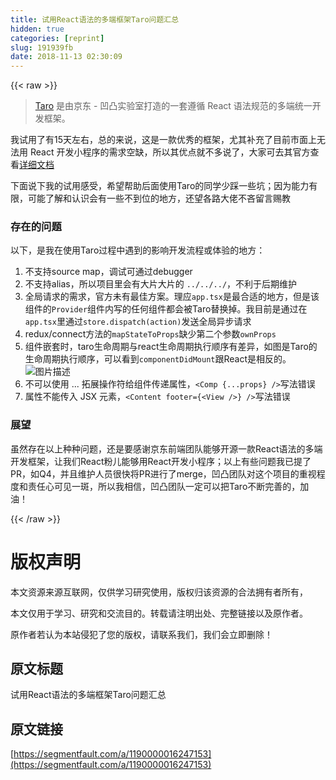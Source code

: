 ```yaml
---
title: 试用React语法的多端框架Taro问题汇总
hidden: true
categories: [reprint]
slug: 191939fb
date: 2018-11-13 02:30:09
---
```


{{< raw >}}
<blockquote><a href="https://github.com/NervJS/taro" rel="nofollow noreferrer">Taro</a> &#x662F;&#x7531;&#x4EAC;&#x4E1C; - &#x51F9;&#x51F8;&#x5B9E;&#x9A8C;&#x5BA4;&#x6253;&#x9020;&#x7684;&#x4E00;&#x5957;&#x9075;&#x5FAA; React &#x8BED;&#x6CD5;&#x89C4;&#x8303;&#x7684;&#x591A;&#x7AEF;&#x7EDF;&#x4E00;&#x5F00;&#x53D1;&#x6846;&#x67B6;&#x3002;</blockquote><p>&#x6211;&#x8BD5;&#x7528;&#x4E86;&#x6709;15&#x5929;&#x5DE6;&#x53F3;&#xFF0C;&#x603B;&#x7684;&#x6765;&#x8BF4;&#xFF0C;&#x8FD9;&#x662F;&#x4E00;&#x6B3E;&#x4F18;&#x79C0;&#x7684;&#x6846;&#x67B6;&#xFF0C;&#x5C24;&#x5176;&#x8865;&#x5145;&#x4E86;&#x76EE;&#x524D;&#x5E02;&#x9762;&#x4E0A;&#x65E0;&#x6CD5;&#x7528; React &#x5F00;&#x53D1;&#x5C0F;&#x7A0B;&#x5E8F;&#x7684;&#x9700;&#x6C42;&#x7A7A;&#x7F3A;&#xFF0C;&#x6240;&#x4EE5;&#x5176;&#x4F18;&#x70B9;&#x5C31;&#x4E0D;&#x591A;&#x8BF4;&#x4E86;&#xFF0C;&#x5927;&#x5BB6;&#x53EF;&#x53BB;&#x5176;&#x5B98;&#x65B9;&#x67E5;&#x770B;<a href="https://taro.aotu.io/" rel="nofollow noreferrer">&#x8BE6;&#x7EC6;&#x6587;&#x6863;</a></p><p>&#x4E0B;&#x9762;&#x8BF4;&#x4E0B;&#x6211;&#x7684;&#x8BD5;&#x7528;&#x611F;&#x53D7;&#xFF0C;&#x5E0C;&#x671B;&#x5E2E;&#x52A9;&#x540E;&#x9762;&#x4F7F;&#x7528;Taro&#x7684;&#x540C;&#x5B66;&#x5C11;&#x8E29;&#x4E00;&#x4E9B;&#x5751;&#xFF1B;&#x56E0;&#x4E3A;&#x80FD;&#x529B;&#x6709;&#x9650;&#xFF0C;&#x53EF;&#x80FD;&#x4E86;&#x89E3;&#x548C;&#x8BA4;&#x8BC6;&#x4F1A;&#x6709;&#x4E00;&#x4E9B;&#x4E0D;&#x5230;&#x4F4D;&#x7684;&#x5730;&#x65B9;&#xFF0C;&#x8FD8;&#x671B;&#x5404;&#x8DEF;&#x5927;&#x4F6C;&#x4E0D;&#x541D;&#x7559;&#x8A00;&#x8D50;&#x6559;</p><h3>&#x5B58;&#x5728;&#x7684;&#x95EE;&#x9898;</h3><p>&#x4EE5;&#x4E0B;&#xFF0C;&#x662F;&#x6211;&#x5728;&#x4F7F;&#x7528;Taro&#x8FC7;&#x7A0B;&#x4E2D;&#x9047;&#x5230;&#x7684;&#x5F71;&#x54CD;&#x5F00;&#x53D1;&#x6D41;&#x7A0B;&#x6216;&#x4F53;&#x9A8C;&#x7684;&#x5730;&#x65B9;&#xFF1A;</p><ol><li>&#x4E0D;&#x652F;&#x6301;source map&#xFF0C;&#x8C03;&#x8BD5;&#x53EF;&#x901A;&#x8FC7;debugger</li><li>&#x4E0D;&#x652F;&#x6301;alias&#xFF0C;&#x6240;&#x4EE5;&#x9879;&#x76EE;&#x91CC;&#x4F1A;&#x6709;&#x5927;&#x7247;&#x5927;&#x7247;&#x7684; <code>../../../</code>&#xFF0C;&#x4E0D;&#x5229;&#x4E8E;&#x540E;&#x671F;&#x7EF4;&#x62A4;</li><li>&#x5168;&#x5C40;&#x8BF7;&#x6C42;&#x7684;&#x9700;&#x6C42;&#xFF0C;&#x5B98;&#x65B9;&#x672A;&#x6709;&#x6700;&#x4F73;&#x65B9;&#x6848;&#x3002;&#x7406;&#x5E94;<code>app.tsx</code>&#x662F;&#x6700;&#x5408;&#x9002;&#x7684;&#x5730;&#x65B9;&#xFF0C;&#x4F46;&#x662F;&#x8BE5;&#x7EC4;&#x4EF6;&#x7684;<code>Provider</code>&#x7EC4;&#x4EF6;&#x5185;&#x5199;&#x7684;&#x4EFB;&#x4F55;&#x7EC4;&#x4EF6;&#x90FD;&#x4F1A;&#x88AB;Taro&#x66FF;&#x6362;&#x6389;&#x3002;&#x6211;&#x76EE;&#x524D;&#x662F;&#x901A;&#x8FC7;&#x5728;<code>app.tsx</code>&#x91CC;&#x901A;&#x8FC7;<code>store.dispatch(action)</code>&#x53D1;&#x9001;&#x5168;&#x5C40;&#x5F02;&#x6B65;&#x8BF7;&#x6C42;</li><li>redux/connect&#x65B9;&#x6CD5;&#x7684;<code>mapStateToProps</code>&#x7F3A;&#x5C11;&#x7B2C;&#x4E8C;&#x4E2A;&#x53C2;&#x6570;<code>ownProps</code></li><li>&#x7EC4;&#x4EF6;&#x5D4C;&#x5957;&#x65F6;&#xFF0C;taro&#x751F;&#x547D;&#x5468;&#x671F;&#x4E0E;react&#x751F;&#x547D;&#x5468;&#x671F;&#x6267;&#x884C;&#x987A;&#x5E8F;&#x6709;&#x5DEE;&#x5F02;&#xFF0C;&#x5982;&#x56FE;&#x662F;Taro&#x7684;&#x751F;&#x547D;&#x5468;&#x671F;&#x6267;&#x884C;&#x987A;&#x5E8F;&#xFF0C;&#x53EF;&#x4EE5;&#x770B;&#x5230;<code>componentDidMount</code>&#x8DDF;React&#x662F;&#x76F8;&#x53CD;&#x7684;&#x3002;<span class="img-wrap"><img data-src="/img/bVbgkHJ?w=680&amp;h=548" src="https://static.alili.tech/img/bVbgkHJ?w=680&amp;h=548" alt="&#x56FE;&#x7247;&#x63CF;&#x8FF0;" title="&#x56FE;&#x7247;&#x63CF;&#x8FF0;"></span></li><li>&#x4E0D;&#x53EF;&#x4EE5;&#x4F7F;&#x7528; ... &#x62D3;&#x5C55;&#x64CD;&#x4F5C;&#x7B26;&#x7ED9;&#x7EC4;&#x4EF6;&#x4F20;&#x9012;&#x5C5E;&#x6027;&#xFF0C;<code>&lt;Comp {...props} /&gt;</code>&#x5199;&#x6CD5;&#x9519;&#x8BEF;</li><li>&#x5C5E;&#x6027;&#x4E0D;&#x80FD;&#x4F20;&#x5165; JSX &#x5143;&#x7D20;&#xFF0C;<code>&lt;Content footer={&lt;View /&gt;} /&gt;</code>&#x5199;&#x6CD5;&#x9519;&#x8BEF;</li></ol><h3>&#x5C55;&#x671B;</h3><p>&#x867D;&#x7136;&#x5B58;&#x5728;&#x4EE5;&#x4E0A;&#x79CD;&#x79CD;&#x95EE;&#x9898;&#xFF0C;&#x8FD8;&#x662F;&#x8981;&#x611F;&#x8C22;&#x4EAC;&#x4E1C;&#x524D;&#x7AEF;&#x56E2;&#x961F;&#x80FD;&#x591F;&#x5F00;&#x6E90;&#x4E00;&#x6B3E;React&#x8BED;&#x6CD5;&#x7684;&#x591A;&#x7AEF;&#x5F00;&#x53D1;&#x6846;&#x67B6;&#xFF0C;&#x8BA9;&#x6211;&#x4EEC;React&#x7C89;&#x513F;&#x80FD;&#x591F;&#x7528;React&#x5F00;&#x53D1;&#x5C0F;&#x7A0B;&#x5E8F;&#xFF1B;&#x4EE5;&#x4E0A;&#x6709;&#x4E9B;&#x95EE;&#x9898;&#x6211;&#x5DF2;&#x63D0;&#x4E86;PR&#xFF0C;&#x5982;Q4&#xFF0C;&#x5E76;&#x4E14;&#x7EF4;&#x62A4;&#x4EBA;&#x5458;&#x5F88;&#x5FEB;&#x5C06;PR&#x8FDB;&#x884C;&#x4E86;merge&#xFF0C;&#x51F9;&#x51F8;&#x56E2;&#x961F;&#x5BF9;&#x8FD9;&#x4E2A;&#x9879;&#x76EE;&#x7684;&#x91CD;&#x89C6;&#x7A0B;&#x5EA6;&#x548C;&#x8D23;&#x4EFB;&#x5FC3;&#x53EF;&#x89C1;&#x4E00;&#x6591;&#xFF0C;&#x6240;&#x4EE5;&#x6211;&#x76F8;&#x4FE1;&#xFF0C;&#x51F9;&#x51F8;&#x56E2;&#x961F;&#x4E00;&#x5B9A;&#x53EF;&#x4EE5;&#x628A;Taro&#x4E0D;&#x65AD;&#x5B8C;&#x5584;&#x7684;&#xFF0C;&#x52A0;&#x6CB9;&#xFF01;</p>
{{< /raw >}}

# 版权声明
本文资源来源互联网，仅供学习研究使用，版权归该资源的合法拥有者所有，

本文仅用于学习、研究和交流目的。转载请注明出处、完整链接以及原作者。 

原作者若认为本站侵犯了您的版权，请联系我们，我们会立即删除！

## 原文标题
试用React语法的多端框架Taro问题汇总

## 原文链接
[https://segmentfault.com/a/1190000016247153](https://segmentfault.com/a/1190000016247153)

